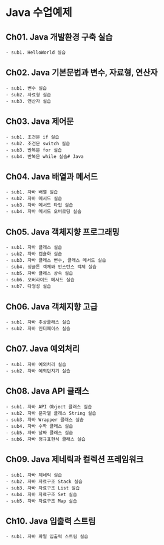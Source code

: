 # Java 수업예제

## Ch01. Java 개발환경 구축 실습
	- sub1. HelloWorld 실습

## Ch02. Java 기본문법과 변수, 자료형, 연산자
	- sub1. 변수 실습
	- sub2. 자료형 실습
	- sub3. 연산자 실습

## Ch03. Java 제어문
	- sub1. 조건문 if 실습
	- sub2. 조건문 switch 실습
	- sub3. 반복문 for 실습
	- sub4. 반복문 while 실습# Java
## Ch04. Java 배열과 메서드
	- sub1. 자바 배열 실습
	- sub2. 자바 메서드 실습
	- sub3. 자바 메서드 타입 실습
	- sub4. 자바 메서드 오버로딩 실습
## Ch05. Java 객체지향 프로그래밍
	- sub1. 자바 클래스 실습
	- sub2. 자바 캡슐화 실습
	- sub3. 자바 클래스 변수, 클래스 메서드 실습
	- sub4. 싱글톤 객체와 인스턴스 객체 실습
	- sub5. 자바 클래스 상속 실습
	- sub6. 오버라이드 메서드 실습
	- sub7. 다형성 실습
## Ch06. Java 객체지향 고급
	- sub1. 자바 추상클래스 실습
	- sub2. 자바 인터페이스 실습
## Ch07. Java 예외처리
	- sub1. 자바 예외처리 실습
	- sub2. 자바 예외던지기 실습
## Ch08. Java API 클래스
	- sub1. 자바 API Object 클래스 실습
	- sub2. 자바 문자열 클래스 String 실습
	- sub3. 자바 Wrapper 클래스 실습
	- sub4. 자바 수학 클래스 실습
	- sub5. 자바 날짜 클래스 실습
	- sub6. 자바 정규표현식 클래스 실습
## Ch09. Java 제네릭과 컬렉션 프레임워크
	- sub1. 자바 제네릭 실습
	- sub2. 자바 자료구조 Stack 실습
	- sub3. 자바 자료구조 List 실습
	- sub4. 자바 자료구조 Set 실습
	- sub5. 자바 자료구조 Map 실습
## Ch10. Java 입출력 스트림
	- sub1. 자바 파일 입출력 스트림 실습